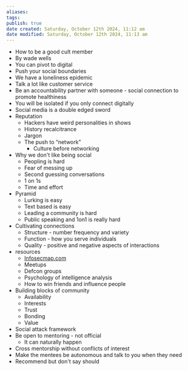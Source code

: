```yaml
---
aliases: 
tags: 
publish: true
date created: Saturday, October 12th 2024, 11:12 am
date modified: Saturday, October 12th 2024, 11:13 am
---
```


- How to be a good cult member
- By wade wells
- You can pivot to digital
- Push your social boundaries
- We have a loneliness epidemic
- Talk a lot like customer service
- Be an accountability partner with someone - social connection to promote healthiness
- You will be isolated if you only connect digitally
- Social media is a double edged sword
- Reputation
    - Hackers have weird personalities in shows
    - History recalcitrance
    - Jargon
    - The push to “network”
        - Culture before networking
- Why we don't like being social
    - Peopling is hard
    - Fear of messing up
    - Second guessing conversations
    - 1 on 1s
    - Time and effort
- Pyramid
    - Lurking is easy
    - Text based is easy
    - Leading a community is hard
    - Public speaking and 1on1 is really hard
- Cultivating connections
    - Structure - number frequency and variety
    - Function - how you serve individuals
    - Quality - positive and negative aspects of interactions
- resources
    - [Infosecmap.com](http://Infosecmap.com)
    - Meetups
    - Defcon groups
    - Psychology of intelligence analysis
    - How to win friends and influence people
- Building blocks of community
    - Availability
    - Interests
    - Trust
    - Bonding
    - Value
- Social attack framework
- Be open to mentoring - not official
    - It can naturally happen
- Cross mentorship without conflicts of interest
- Make the mentees be autonomous and talk to you when they need
- Recommend but don't say should